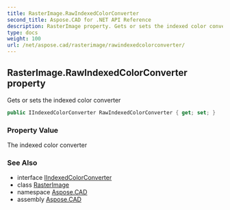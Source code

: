 ```yaml
---
title: RasterImage.RawIndexedColorConverter
second_title: Aspose.CAD for .NET API Reference
description: RasterImage property. Gets or sets the indexed color converter
type: docs
weight: 100
url: /net/aspose.cad/rasterimage/rawindexedcolorconverter/
---
```

## RasterImage.RawIndexedColorConverter property

Gets or sets the indexed color converter

```csharp
public IIndexedColorConverter RawIndexedColorConverter { get; set; }
```

### Property Value

The indexed color converter

### See Also

* interface [IIndexedColorConverter](../../iindexedcolorconverter/)
* class [RasterImage](../)
* namespace [Aspose.CAD](../../rasterimage/)
* assembly [Aspose.CAD](../../../)


